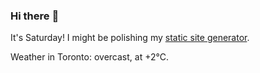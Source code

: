 ### Hi there :wave:

It's Saturday! I might be polishing my [static site generator](https://github.com/bewuethr/pandoc-bash-blog).

Weather in Toronto: overcast, at +2°C.
